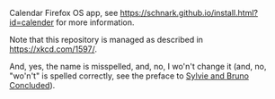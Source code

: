 Calendar Firefox OS app, see https://schnark.github.io/install.html?id=calender for more information.

Note that this repository is managed as described in https://xkcd.com/1597/.

And, yes, the name is misspelled, and, no, I wo'n't change it (and, no, "wo'n't" is spelled correctly, see the preface to [Sylvie and Bruno Concluded](http://www.gutenberg.org/ebooks/48795)).

